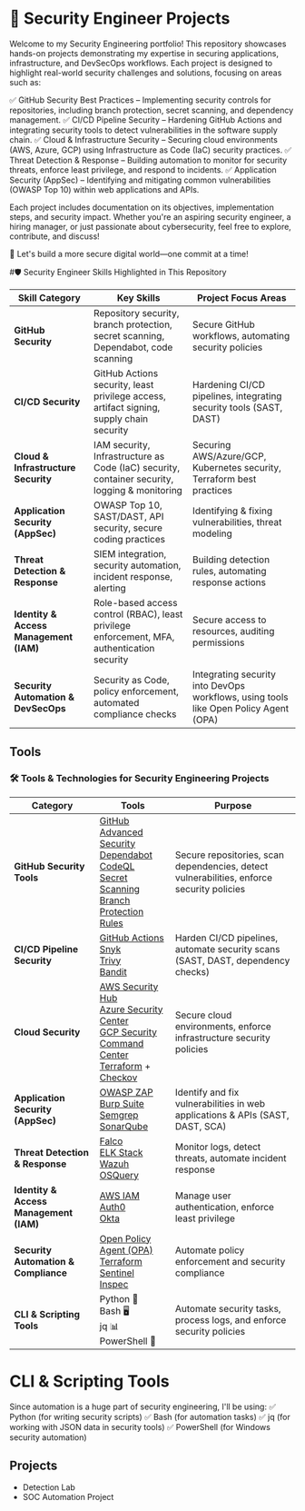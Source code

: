 # 🔐 Security Engineer Projects

Welcome to my Security Engineering portfolio! This repository showcases hands-on projects demonstrating my expertise in securing applications, infrastructure, and DevSecOps workflows. Each project is designed to highlight real-world security challenges and solutions, focusing on areas such as:

✅ GitHub Security Best Practices – Implementing security controls for repositories, including branch protection, secret scanning, and dependency management.
✅ CI/CD Pipeline Security – Hardening GitHub Actions and integrating security tools to detect vulnerabilities in the software supply chain.
✅ Cloud & Infrastructure Security – Securing cloud environments (AWS, Azure, GCP) using Infrastructure as Code (IaC) security practices.
✅ Threat Detection & Response – Building automation to monitor for security threats, enforce least privilege, and respond to incidents.
✅ Application Security (AppSec) – Identifying and mitigating common vulnerabilities (OWASP Top 10) within web applications and APIs.

Each project includes documentation on its objectives, implementation steps, and security impact. Whether you're an aspiring security engineer, a hiring manager, or just passionate about cybersecurity, feel free to explore, contribute, and discuss!

🚀 Let's build a more secure digital world—one commit at a time!

#🛡️ Security Engineer Skills Highlighted in This Repository

| **Skill Category**          | **Key Skills** | **Project Focus Areas** |
|----------------------------|---------------|------------------------|
| **GitHub Security**        | Repository security, branch protection, secret scanning, Dependabot, code scanning | Secure GitHub workflows, automating security policies |
| **CI/CD Security**         | GitHub Actions security, least privilege access, artifact signing, supply chain security | Hardening CI/CD pipelines, integrating security tools (SAST, DAST) |
| **Cloud & Infrastructure Security** | IAM security, Infrastructure as Code (IaC) security, container security, logging & monitoring | Securing AWS/Azure/GCP, Kubernetes security, Terraform best practices |
| **Application Security (AppSec)** | OWASP Top 10, SAST/DAST, API security, secure coding practices | Identifying & fixing vulnerabilities, threat modeling |
| **Threat Detection & Response** | SIEM integration, security automation, incident response, alerting | Building detection rules, automating response actions |
| **Identity & Access Management (IAM)** | Role-based access control (RBAC), least privilege enforcement, MFA, authentication security | Secure access to resources, auditing permissions |
| **Security Automation & DevSecOps** | Security as Code, policy enforcement, automated compliance checks | Integrating security into DevOps workflows, using tools like Open Policy Agent (OPA) |

## Tools
### 🛠 Tools & Technologies for Security Engineering Projects  

| **Category**                   | **Tools** | **Purpose** |
|--------------------------------|----------|------------|
| **GitHub Security Tools**       | [GitHub Advanced Security](https://github.com/features/security) <br> [Dependabot](https://github.com/dependabot) <br> [CodeQL](https://codeql.github.com/) <br> [Secret Scanning](https://docs.github.com/en/code-security/secret-scanning) <br> [Branch Protection Rules](https://docs.github.com/en/repositories/configuring-branches-and-merges-in-your-repository/managing-protected-branches) | Secure repositories, scan dependencies, detect vulnerabilities, enforce security policies |
| **CI/CD Pipeline Security**      | [GitHub Actions](https://github.com/features/actions) <br> [Snyk](https://snyk.io/) <br> [Trivy](https://github.com/aquasecurity/trivy) <br> [Bandit](https://github.com/PyCQA/bandit) | Harden CI/CD pipelines, automate security scans (SAST, DAST, dependency checks) |
| **Cloud Security**               | [AWS Security Hub](https://aws.amazon.com/security-hub/) <br> [Azure Security Center](https://learn.microsoft.com/en-us/azure/security-center/) <br> [GCP Security Command Center](https://cloud.google.com/security-command-center) <br> [Terraform](https://www.terraform.io/) + [Checkov](https://github.com/bridgecrewio/checkov) | Secure cloud environments, enforce infrastructure security policies |
| **Application Security (AppSec)** | [OWASP ZAP](https://www.zaproxy.org/) <br> [Burp Suite](https://portswigger.net/burp) <br> [Semgrep](https://semgrep.dev/) <br> [SonarQube](https://www.sonarqube.org/) | Identify and fix vulnerabilities in web applications & APIs (SAST, DAST, SCA) |
| **Threat Detection & Response**   | [Falco](https://falco.org/) <br> [ELK Stack](https://www.elastic.co/what-is/elk-stack) <br> [Wazuh](https://wazuh.com/) <br> [OSQuery](https://osquery.io/) | Monitor logs, detect threats, automate incident response |
| **Identity & Access Management (IAM)** | [AWS IAM](https://aws.amazon.com/iam/) <br> [Auth0](https://auth0.com/) <br> [Okta](https://www.okta.com/) | Manage user authentication, enforce least privilege |
| **Security Automation & Compliance** | [Open Policy Agent (OPA)](https://www.openpolicyagent.org/) <br> [Terraform Sentinel](https://www.terraform.io/cloud-docs/sentinel) <br> [Inspec](https://www.inspec.io/) | Automate policy enforcement and security compliance |
| **CLI & Scripting Tools** | Python 🐍 <br> Bash 🖥️ <br> jq 📊 <br> PowerShell 🔧 | Automate security tasks, process logs, and enforce security policies |



# CLI & Scripting Tools
Since automation is a huge part of security engineering, I'll be using:
✅ Python (for writing security scripts)
✅ Bash (for automation tasks)
✅ jq (for working with JSON data in security tools)
✅ PowerShell (for Windows security automation)


## Projects
- Detection Lab
- SOC Automation Project
